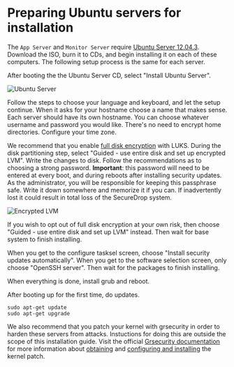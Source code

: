 # Preparing Ubuntu servers for installation

The `App Server` and `Monitor Server` require [Ubuntu Server 12.04.3](http://www.ubuntu.com/download/server). Download the ISO, burn it to CDs, and begin installing it on each of these computers. The following setup process is the same for each server.

After booting the the Ubuntu Server CD, select "Install Ubuntu Server".

![Ubuntu Server](/docs/images/install/ubuntu_server.png)

Follow the steps to choose your language and keyboard, and let the setup continue. When it asks for your hostname choose a name that makes sense. Each server should have its own hostname.  You can choose whatever username and password you would like. There's no need to encrypt home directories. Configure your time zone.

We recommend that you enable [full disk encryption](https://www.eff.org/deeplinks/2012/11/privacy-ubuntu-1210-full-disk-encryption) with LUKS. During the disk partitioning step, select "Guided - use entire disk and set up encrypted LVM". Write the changes to disk. Follow the recommendations as to choosing a strong password. **Important**: this password will need to be entered at every boot, and during reboots after installing security updates. As the administrator, you will be responsible for keeping this passphrase safe. Write it down somewhere and memorize it if you can. If inadvertently lost it could result in total loss of the SecureDrop system.

![Encrypted LVM](/docs/images/install/ubuntu_encrypt.png)

If you wish to opt out of full disk encryption at your own risk, then choose "Guided - use entire disk and set up LVM" instead. Then wait for base system to finish installing. 

When you get to the configure tasksel screen, choose "Install security updates automatically". When you get to the software selection screen, only choose "OpenSSH server". Then wait for the packages to finish installing.

When everything is done, install grub and reboot.

After booting up for the first time, do updates.

    sudo apt-get update
    sudo apt-get upgrade

We also recommend that you patch your kernel with grsecurity in order to harden these servers from attacks. Instuctions for doing this are outside the scope of this installation guide. Visit the official [Grsecurity documentation](http://en.wikibooks.org/wiki/Grsecurity) for more information about [obtaining](http://en.wikibooks.org/wiki/Grsecurity/Obtaining_grsecurity) and [configuring and installing](http://en.wikibooks.org/wiki/Grsecurity/Configuring_and_Installing_grsecurity) the kernel patch.

